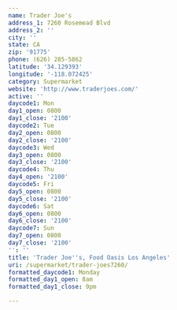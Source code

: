 ```yaml
---
name: Trader Joe's
address_1: 7260 Rosemead Blvd
address_2: ''
city: ''
state: CA
zip: '91775'
phone: (626) 285-5862
latitude: '34.129393'
longitude: '-118.072425'
category: Supermarket
website: 'http://www.traderjoes.com/'
active: ''
daycode1: Mon
day1_open: 0800
day1_close: '2100'
daycode2: Tue
day2_open: 0800
day2_close: '2100'
daycode3: Wed
day3_open: 0800
day3_close: '2100'
daycode4: Thu
day4_open: '2100'
daycode5: Fri
day5_open: 0800
day5_close: '2100'
daycode6: Sat
day6_open: 0800
day6_close: '2100'
daycode7: Sun
day7_open: 0800
day7_close: '2100'
'': ''
title: 'Trader Joe''s, Food Oasis Los Angeles'
uri: /supermarket/trader-joes7260/
formatted_daycode1: Monday
formatted_day1_open: 8am
formatted_day1_close: 9pm

---
```

